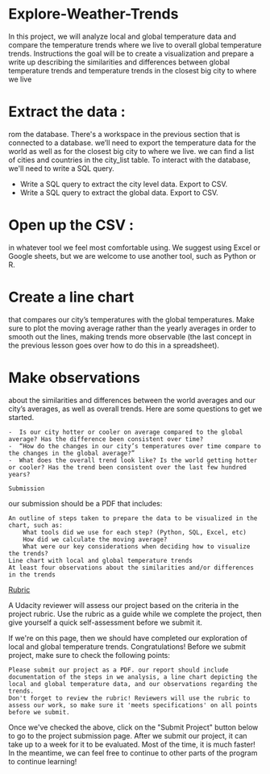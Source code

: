 # Explore-Weather-Trends
In this project, we will analyze local and global temperature data and compare the temperature trends where we live to overall global temperature trends. Instructions  the goal will be to create a visualization and prepare a write up describing the similarities and differences between global temperature trends and temperature trends in the closest big city to where we live

# Extract the data :
rom the database. There's a workspace in the previous section that is connected to a database. we’ll need to export the temperature data for the world as well as for the closest big city to where we live. we can find a list of cities and countries in the city_list table. To interact with the database, we'll need to write a SQL query.

   - Write a SQL query to extract the city level data. Export to CSV.
   - Write a SQL query to extract the global data. Export to CSV.
  
  # Open up the CSV :
  in whatever tool we feel most comfortable using. We suggest using Excel or Google sheets, but we are welcome to use another tool, such as Python or R.
 # Create a line chart
 that compares our city’s temperatures with the global temperatures. Make sure to plot the moving average rather than the yearly averages in order to smooth out the lines, making trends more observable (the last concept in the previous lesson goes over how to do this in a spreadsheet).

# Make observations 
about the similarities and differences between the world averages and our city’s averages, as well as overall trends. Here are some questions to get we started.

    -  Is our city hotter or cooler on average compared to the global average? Has the difference been consistent over time?
    -  “How do the changes in our city’s temperatures over time compare to the changes in the global average?”
    -  What does the overall trend look like? Is the world getting hotter or cooler? Has the trend been consistent over the last few hundred years?
    
    Submission

our submission should be a PDF that includes:

    An outline of steps taken to prepare the data to be visualized in the chart, such as:
        What tools did we use for each step? (Python, SQL, Excel, etc)
        How did we calculate the moving average?
        What were our key considerations when deciding how to visualize the trends?
    Line chart with local and global temperature trends
    At least four observations about the similarities and/or differences in the trends

[Rubric](https://review.udacity.com/#!/rubrics/1125/view)

A Udacity reviewer will assess our project based on the criteria in the project rubric. Use the rubric as a guide while we complete the project, then give yourself a quick self-assessment before we submit it.

If we're on this page, then we should have completed our exploration of local and global temperature trends. Congratulations! Before we submit project, make sure to check the following points:

    Please submit our project as a PDF. our report should include documentation of the steps in we analysis, a line chart depicting the local and global temperature data, and our observations regarding the trends.
    Don't forget to review the rubric! Reviewers will use the rubric to assess our work, so make sure it 'meets specifications' on all points before we submit.

Once we've checked the above, click on the "Submit Project" button below to go to the project submission page. After we submit our project, it can take up to a week for it to be evaluated. Most of the time, it is much faster! In the meantime, we can feel free to continue to other parts of the program to continue learning!

